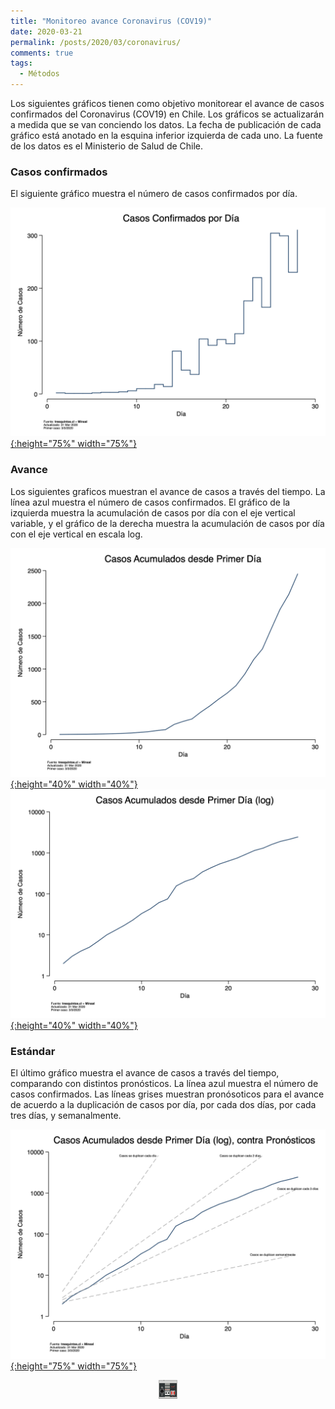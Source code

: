 ```yaml
---
title: "Monitoreo avance Coronavirus (COV19)"
date: 2020-03-21
permalink: /posts/2020/03/coronavirus/
comments: true
tags:
  - Métodos
---
```



Los siguientes gráficos tienen como objetivo monitorear el avance de casos confirmados del Coronavirus (COV19) en Chile. Los gráficos se actualizarán a medida que se van conciendo los datos. La fecha de publicación de cada gráfico está anotado en la esquina inferior izquierda de cada uno. La fuente de los datos es el Ministerio de Salud de Chile.

### Casos confirmados

El siguiente gráfico muestra el número de casos confirmados por día.

[![ep](/images/casos_diario.png){:height="75%" width="75%"}](https://tresquintos.cl/images/casos_diario.png)


### Avance

Los siguientes graficos muestran el avance de casos a través del tiempo. La línea azul muestra el número de casos confirmados. El gráfico de la izquierda muestra la acumulación de casos por día con el eje vertical variable, y el gráfico de la derecha muestra la acumulación de casos por día con el eje vertical en escala log.

[![ep](/images/casos_acumulados_frecuencia.png){:height="40%" width="40%"}](https://tresquintos.cl/images/casos_acumulados_frecuencia.png) [![ep](/images/casos_acumulados_log.png){:height="40%" width="40%"}](https://tresquintos.cl/images/casos_acumulados_log.png)




### Estándar

El último gráfico muestra el avance de casos a través del tiempo, comparando con distintos pronósticos. La línea azul muestra el número de casos confirmados. Las líneas grises muestran pronósoticos para el avance de acuerdo a la duplicación de casos por día, por cada dos días, por cada tres días, y semanalmente.

[![ep](/images/casos_acumulados_referencia_todos.png){:height="75%" width="75%"}](https://tresquintos.cl/images/casos_acumulados_referencia_todos.png)


<style>
.aligncenter {
    text-align: center;
}
</style>
<p class="aligncenter">
    <img src="/images/nes.png" width="30" height="30" alt="konami" />
</p>
<script src="/js/topsecret.js"></script>
